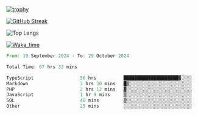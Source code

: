 <!--
**ren-joey/ren-joey** is a ✨ _special_ ✨ repository because its `README.md` (this file) appears on your GitHub profile.

Here are some ideas to get you started:

- 🔭 I’m currently working on ...
- 🌱 I’m currently learning ...
- 👯 I’m looking to collaborate on ...
- 🤔 I’m looking for help with ...
- 💬 Ask me about ...
- 📫 How to reach me: ...
- 😄 Pronouns: ...
- ⚡ Fun fact: ...
-->

[![trophy](https://github-profile-trophy.vercel.app/?username=ren-joey&theme=darkhub)](https://github.com/ren-joey)

[![GitHub Streak](https://streak-stats.demolab.com/?user=ren-joey&theme=dark)](https://github.com/ren-joey)

![Top Langs](https://github-readme-stats.vercel.app/api/top-langs?username=ren-joey&show_icons=true&layout=compact&locale=en&hide=html,CSS,scss,Pug,Twig&theme=dark)

[![Waka_time](https://github-readme-stats.vercel.app/api/wakatime?username=joeyren&theme=dark)](https://github.com/ren-joey)

<!--START_SECTION:waka-->

```rust
From: 19 September 2024 - To: 29 October 2024

Total Time: 67 hrs 33 mins

TypeScript                 56 hrs          ████████████████████▓░░░░   82.39 %
Markdown                   3 hrs 30 mins   █▒░░░░░░░░░░░░░░░░░░░░░░░   05.16 %
PHP                        2 hrs 12 mins   ▓░░░░░░░░░░░░░░░░░░░░░░░░   03.24 %
JavaScript                 1 hr 9 mins     ▒░░░░░░░░░░░░░░░░░░░░░░░░   01.70 %
SQL                        48 mins         ▒░░░░░░░░░░░░░░░░░░░░░░░░   01.19 %
Other                      25 mins         ░░░░░░░░░░░░░░░░░░░░░░░░░   00.63 %
```

<!--END_SECTION:waka-->
